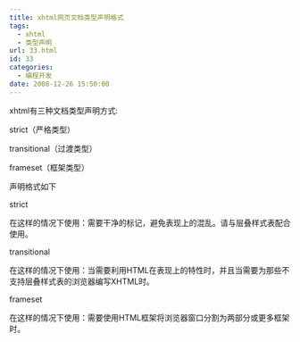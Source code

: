 ```yaml
---
title: xhtml网页文档类型声明格式
tags:
  - xhtml
  - 类型声明
url: 33.html
id: 33
categories:
  - 编程开发
date: 2008-12-26 15:50:00
---
```


xhtml有三种文档类型声明方式:  

strict（严格类型）  

transitional（过渡类型）  

frameset（框架类型）  

声明格式如下  

strict  

<!DOCTYPE htmlPUBLIC "-//W3C//DTD XHTML 1.0 Strict//EN" "http://www.w3.org/TR/xhtml1/DTD/xhtml1-strict.dtd">  

在这样的情况下使用：需要干净的标记，避免表现上的混乱。请与层叠样式表配合使用。  

transitional  

<!DOCTYPE htmlPUBLIC "-//W3C//DTD XHTML 1.0 Transitional//EN""http://www.w3.org/TR/xhtml1/DTD/xhtml1-transitional.dtd">  

在这样的情况下使用：当需要利用HTML在表现上的特性时，并且当需要为那些不支持层叠样式表的浏览器编写XHTML时。  

frameset  

<!DOCTYPE htmlPUBLIC "-//W3C//DTD XHTML 1.0 Frameset//EN""http://www.w3.org/TR/xhtml1/DTD/xhtml1-frameset.dtd">  

在这样的情况下使用：需要使用HTML框架将浏览器窗口分割为两部分或更多框架时。